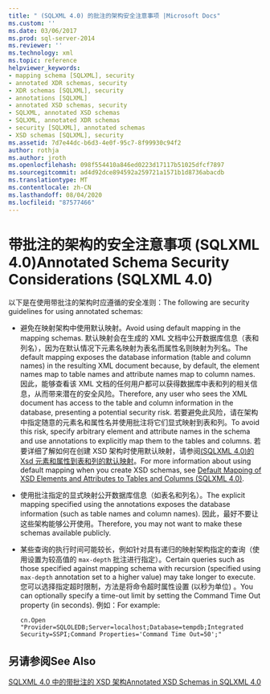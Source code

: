 ```yaml
---
title: " (SQLXML 4.0) 的批注的架构安全注意事项 |Microsoft Docs"
ms.custom: ''
ms.date: 03/06/2017
ms.prod: sql-server-2014
ms.reviewer: ''
ms.technology: xml
ms.topic: reference
helpviewer_keywords:
- mapping schema [SQLXML], security
- annotated XDR schemas, security
- XDR schemas [SQLXML], security
- annotations [SQLXML]
- annotated XSD schemas, security
- SQLXML, annotated XSD schemas
- SQLXML, annotated XDR schemas
- security [SQLXML], annotated schemas
- XSD schemas [SQLXML], security
ms.assetid: 7d7e44dc-b6d3-4e0f-95c7-8f99930c94f2
author: rothja
ms.author: jroth
ms.openlocfilehash: 098f554410a846ed0223d17117b51025dfcf7897
ms.sourcegitcommit: ad4d92dce894592a259721a1571b1d8736abacdb
ms.translationtype: MT
ms.contentlocale: zh-CN
ms.lasthandoff: 08/04/2020
ms.locfileid: "87577466"
---
```

# <a name="annotated-schema-security-considerations-sqlxml-40"></a><span data-ttu-id="2d108-102">带批注的架构的安全注意事项 (SQLXML 4.0)</span><span class="sxs-lookup"><span data-stu-id="2d108-102">Annotated Schema Security Considerations (SQLXML 4.0)</span></span>
  <span data-ttu-id="2d108-103">以下是在使用带批注的架构时应遵循的安全准则：</span><span class="sxs-lookup"><span data-stu-id="2d108-103">The following are security guidelines for using annotated schemas:</span></span>  
  
-   <span data-ttu-id="2d108-104">避免在映射架构中使用默认映射。</span><span class="sxs-lookup"><span data-stu-id="2d108-104">Avoid using default mapping in the mapping schemas.</span></span> <span data-ttu-id="2d108-105">默认映射会在生成的 XML 文档中公开数据库信息（表和列名），因为在默认情况下元素名映射为表名而属性名则映射为列名。</span><span class="sxs-lookup"><span data-stu-id="2d108-105">The default mapping exposes the database information (table and column names) in the resulting XML document because, by default, the element names map to table names and attribute names map to column names.</span></span> <span data-ttu-id="2d108-106">因此，能够查看该 XML 文档的任何用户都可以获得数据库中表和列的相关信息，从而带来潜在的安全风险。</span><span class="sxs-lookup"><span data-stu-id="2d108-106">Therefore, any user who sees the XML document has access to the table and column information in the database, presenting a potential security risk.</span></span> <span data-ttu-id="2d108-107">若要避免此风险，请在架构中指定随意的元素名和属性名并使用批注将它们显式映射到表和列。</span><span class="sxs-lookup"><span data-stu-id="2d108-107">To avoid this risk, specify arbitrary element and attribute names in the schema and use annotations to explicitly map them to the tables and columns.</span></span> <span data-ttu-id="2d108-108">若要详细了解如何在创建 XSD 架构时使用默认映射，请参阅[&#40;SQLXML 4.0&#41;的 Xsd 元素和属性到表和列的默认映射](../../sqlxml-annotated-xsd-schemas-using/default-mapping-of-xsd-elements-and-attributes-to-tables-and-columns-sqlxml-4-0.md)。</span><span class="sxs-lookup"><span data-stu-id="2d108-108">For more information about using default mapping when you create XSD schemas, see [Default Mapping of XSD Elements and Attributes to Tables and Columns &#40;SQLXML 4.0&#41;](../../sqlxml-annotated-xsd-schemas-using/default-mapping-of-xsd-elements-and-attributes-to-tables-and-columns-sqlxml-4-0.md).</span></span>  
  
-   <span data-ttu-id="2d108-109">使用批注指定的显式映射公开数据库信息（如表名和列名）。</span><span class="sxs-lookup"><span data-stu-id="2d108-109">The explicit mapping specified using the annotations exposes the database information (such as table names and column names).</span></span> <span data-ttu-id="2d108-110">因此，最好不要让这些架构能够公开使用。</span><span class="sxs-lookup"><span data-stu-id="2d108-110">Therefore, you may not want to make these schemas available publicly.</span></span>  
  
-   <span data-ttu-id="2d108-111">某些查询的执行时间可能较长，例如针对具有递归的映射架构指定的查询（使用设置为较高值的 `max-depth` 批注进行指定）。</span><span class="sxs-lookup"><span data-stu-id="2d108-111">Certain queries such as those specified against mapping schema with recursion (specified using `max-depth` annotation set to a higher value) may take longer to execute.</span></span> <span data-ttu-id="2d108-112">您可以选择指定超时限制，方法是将命令超时属性设置 (以秒为单位) 。</span><span class="sxs-lookup"><span data-stu-id="2d108-112">You can optionally specify a time-out limit by setting the Command Time Out property (in seconds).</span></span> <span data-ttu-id="2d108-113">例如：</span><span class="sxs-lookup"><span data-stu-id="2d108-113">For example:</span></span>  
  
    ```  
    cn.Open "Provider=SQLOLEDB;Server=localhost;Database=tempdb;Integrated Security=SSPI;Command Properties='Command Time Out=50';"  
    ```  
  
## <a name="see-also"></a><span data-ttu-id="2d108-114">另请参阅</span><span class="sxs-lookup"><span data-stu-id="2d108-114">See Also</span></span>  
 [<span data-ttu-id="2d108-115">SQLXML 4.0 中的带批注的 XSD 架构</span><span class="sxs-lookup"><span data-stu-id="2d108-115">Annotated XSD Schemas in SQLXML 4.0</span></span>](../../sqlxml/annotated-xsd-schemas/annotated-xsd-schemas-in-sqlxml-4-0.md)  
  
  
